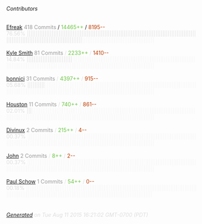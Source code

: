 ###### Contributors
[Efreak](https://github.com/Efreak)
<font color="#999">418 Commits</font> / <font color="#6cc644">14465++</font> / <font color="#bd3c00"> 8195--</font>
<font color="#dedede">76.56%&nbsp;<font color="#dedede">|||||||||||||||||||||||||||||||||||||||||||||||||||||||||||||||||||||||||||||||||||||||||||||||||||||||||||||||||||||||||||||||||||||||||||</font><font color="#f4f4f4">|||||||||||||||||||||||||||||||||||||||||</font><br><br>
[Kyle Smith](https://github.com/dragonbanshee)
<font color="#999">81 Commits</font> / <font color="#6cc644">2233++</font> / <font color="#bd3c00"> 1410--</font>
<font color="#dedede">14.84%&nbsp;<font color="#dedede">||||||||||||||||||||||||||</font><font color="#f4f4f4">||||||||||||||||||||||||||||||||||||||||||||||||||||||||||||||||||||||||||||||||||||||||||||||||||||||||||||||||||||||||||||||||||||||||||||||||||||||||||</font><br><br>
[bonnici](https://github.com/bonnici)
<font color="#999">31 Commits</font> / <font color="#6cc644">4397++</font> / <font color="#bd3c00"> 915--</font>
<font color="#dedede">05.68%&nbsp;<font color="#dedede">||||||||||</font><font color="#f4f4f4">||||||||||||||||||||||||||||||||||||||||||||||||||||||||||||||||||||||||||||||||||||||||||||||||||||||||||||||||||||||||||||||||||||||||||||||||||||||||||||||||||||||||||</font><br><br>
[Houston](https://github.com/dungdung)
<font color="#999">11 Commits</font> / <font color="#6cc644">740++</font> / <font color="#bd3c00"> 861--</font>
<font color="#dedede">02.01%&nbsp;<font color="#dedede">|||</font><font color="#f4f4f4">|||||||||||||||||||||||||||||||||||||||||||||||||||||||||||||||||||||||||||||||||||||||||||||||||||||||||||||||||||||||||||||||||||||||||||||||||||||||||||||||||||||||||||||||||</font><br><br>
[Divinux](https://github.com/Divinux)
<font color="#999">2 Commits</font> / <font color="#6cc644">215++</font> / <font color="#bd3c00"> 4--</font>
<font color="#dedede">00.37%&nbsp;<font color="#dedede"></font><font color="#f4f4f4">||||||||||||||||||||||||||||||||||||||||||||||||||||||||||||||||||||||||||||||||||||||||||||||||||||||||||||||||||||||||||||||||||||||||||||||||||||||||||||||||||||||||||||||||||||</font><br><br>
[John](https://github.com/JMCortinax)
<font color="#999">2 Commits</font> / <font color="#6cc644">8++</font> / <font color="#bd3c00"> 2--</font>
<font color="#dedede">00.37%&nbsp;<font color="#dedede"></font><font color="#f4f4f4">||||||||||||||||||||||||||||||||||||||||||||||||||||||||||||||||||||||||||||||||||||||||||||||||||||||||||||||||||||||||||||||||||||||||||||||||||||||||||||||||||||||||||||||||||||</font><br><br>
[Paul Schow](https://github.com/paulschow)
<font color="#999">1 Commits</font> / <font color="#6cc644">54++</font> / <font color="#bd3c00"> 0--</font>
<font color="#dedede">00.18%&nbsp;<font color="#dedede"></font><font color="#f4f4f4">||||||||||||||||||||||||||||||||||||||||||||||||||||||||||||||||||||||||||||||||||||||||||||||||||||||||||||||||||||||||||||||||||||||||||||||||||||||||||||||||||||||||||||||||||||</font><br><br>
###### [Generated](https://github.com/jakeleboeuf/contributor) on Tue Aug 11 2015 16:21:02 GMT-0700 (PDT)
